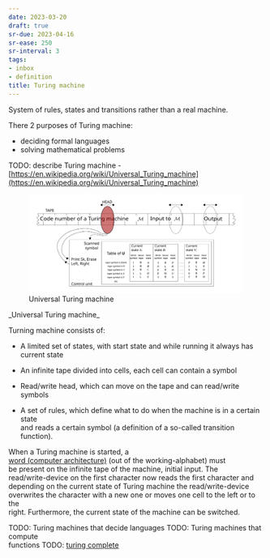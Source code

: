```yaml
---
date: 2023-03-20
draft: true
sr-due: 2023-04-16
sr-ease: 250
sr-interval: 3
tags:
- inbox
- definition
title: Turing machine
---
```

   
System of rules, states and transitions rather than a real machine.   
   
There 2 purposes of Turing machine:   
   
   
- deciding formal languages   
- solving mathematical problems   
   
TODO: describe Turing machine -   
[https://en.wikipedia.org/wiki/Universal_Turing_machine](https://en.wikipedia.org/wiki/Universal_Turing_machine)   
<figure>   
  <img src="img/Universal_Turing_machine.svg" width="" alt="Universal Turing machine" title="Universal Turing machine" />   
  <figcaption>Universal Turing machine</figcaption>   
</figure>   
 _Universal   
Turing machine_   
   
Turning machine consists of:   
   
   
- A limited set of states, with start state and while running it always has   
  current state   
   
- An infinite tape divided into cells, each cell can contain a symbol   
- Read/write head, which can move on the tape and can read/write symbols   
- A set of rules, which define what to do when the machine is in a certain state   
  and reads a certain symbol (a definition of a so-called transition function).   
   
When a Turing machine is started, a   
[word (computer architecture)](./word%20%28computer%20architecture%29.md) (out of the working-alphabet) must   
be present on the infinite tape of the machine, initial input. The   
read/write-device on the first character now reads the first character and   
depending on the current state of Turing machine the read/write-device   
overwrites the character with a new one or moves one cell to the left or to the   
right. Furthermore, the current state of the machine can be switched.   
   
TODO: Turing machines that decide languages TODO: Turing machines that compute   
functions TODO: [turing complete](./turing%20complete.md)